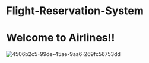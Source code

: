 # Flight-Reservation-System
<h1>Welcome to Airlines!! </h1>

![4506b2c5-99de-45ae-9aa6-269fc56753dd](https://user-images.githubusercontent.com/75172497/104131796-c598dd80-539e-11eb-8e51-c180c22e6e22.jpeg)
